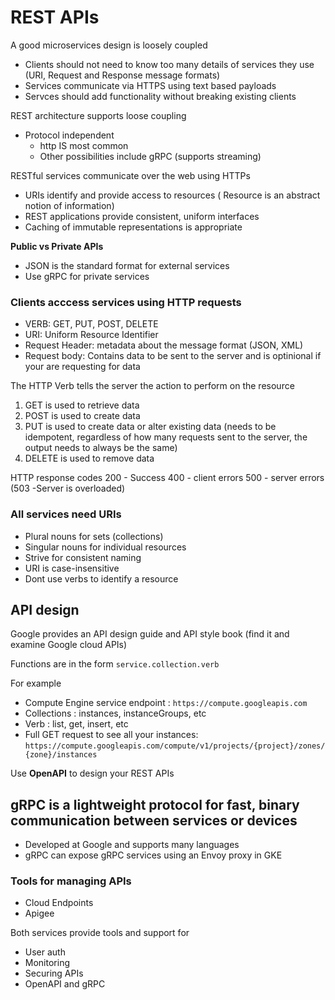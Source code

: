 # REST APIs

A good microservices design is loosely coupled

- Clients should not need to know too many details of services they use (URI, Request and Response message formats)
- Services communicate via HTTPS using text based payloads
- Servces should add functionality without breaking existing clients

REST architecture supports loose coupling
- Protocol independent
  - http IS most common
  - Other possibilities include gRPC (supports streaming)

RESTful services communicate over the web using HTTPs

- URIs identify and provide access to resources (
Resource is an abstract notion of information)
- REST applications provide consistent, uniform interfaces
- Caching of immutable representations is appropriate

**Public vs Private APIs**
- JSON is the standard format for external services
- Use gRPC for private services

### Clients acccess services using HTTP requests

- VERB: GET, PUT, POST, DELETE
- URI: Uniform Resource Identifier
- Request Header: metadata about the message format (JSON, XML)
- Request body: Contains data to be sent to the server and is optinional if your are requesting for data

The HTTP Verb tells the server the action to perform on the resource

1. GET is used to retrieve data
2. POST is used to create data
3. PUT is used to create data or alter existing data (needs to be idempotent, regardless of how many requests sent to the server, the output needs to always be the same)
4. DELETE is used to remove data

HTTP response codes
200 - Success
400 - client errors
500 - server errors (503 -Server is overloaded)

### All services need URIs
- Plural nouns for sets (collections) 
- Singular nouns for individual resources
- Strive for consistent naming
- URI is case-insensitive
- Dont use verbs to identify a resource

## API design
Google provides an API design guide and API style book (find it and examine Google cloud APIs)

Functions are in the form ```service.collection.verb```

For example

- Compute Engine service endpoint : ```https://compute.googleapis.com```
- Collections : instances, instanceGroups, etc
- Verb : list, get, insert, etc
- Full GET request to see all your instances:  ```https://compute.googleapis.com/compute/v1/projects/{project}/zones/{zone}/instances```

Use **OpenAPI** to design your REST APIs

## gRPC is a lightweight protocol for fast, binary communication between services or devices
- Developed at Google and supports many languages
- gRPC can expose gRPC services using an Envoy proxy in GKE

### Tools for managing APIs
- Cloud Endpoints
- Apigee

Both services provide tools and support for
- User auth
- Monitoring
- Securing APIs
- OpenAPI and gRPC
